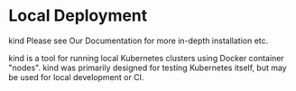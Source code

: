 # Local Deployment

kind
Please see Our Documentation for more in-depth installation etc.

kind is a tool for running local Kubernetes clusters using Docker container "nodes". kind was primarily designed for testing Kubernetes itself, but may be used for local development or CI.
